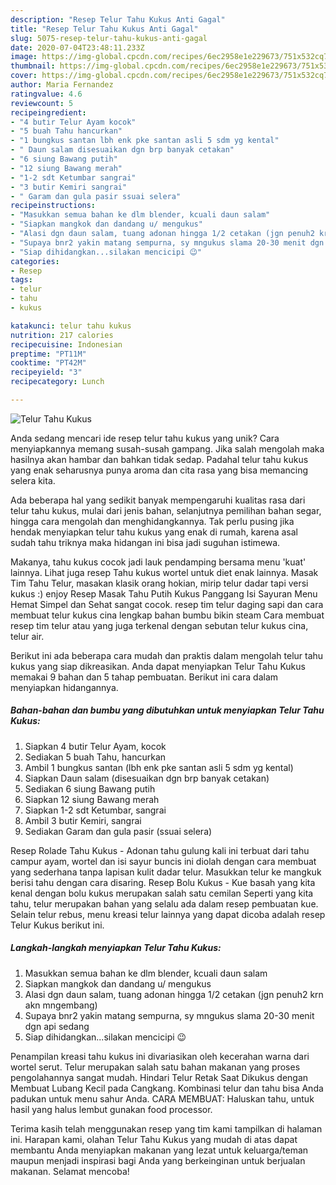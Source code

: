 ```yaml
---
description: "Resep Telur Tahu Kukus Anti Gagal"
title: "Resep Telur Tahu Kukus Anti Gagal"
slug: 5075-resep-telur-tahu-kukus-anti-gagal
date: 2020-07-04T23:48:11.233Z
image: https://img-global.cpcdn.com/recipes/6ec2958e1e229673/751x532cq70/telur-tahu-kukus-foto-resep-utama.jpg
thumbnail: https://img-global.cpcdn.com/recipes/6ec2958e1e229673/751x532cq70/telur-tahu-kukus-foto-resep-utama.jpg
cover: https://img-global.cpcdn.com/recipes/6ec2958e1e229673/751x532cq70/telur-tahu-kukus-foto-resep-utama.jpg
author: Maria Fernandez
ratingvalue: 4.6
reviewcount: 5
recipeingredient:
- "4 butir Telur Ayam kocok"
- "5 buah Tahu hancurkan"
- "1 bungkus santan lbh enk pke santan asli 5 sdm yg kental"
- " Daun salam disesuaikan dgn brp banyak cetakan"
- "6 siung Bawang putih"
- "12 siung Bawang merah"
- "1-2 sdt Ketumbar sangrai"
- "3 butir Kemiri sangrai"
- " Garam dan gula pasir ssuai selera"
recipeinstructions:
- "Masukkan semua bahan ke dlm blender, kcuali daun salam"
- "Siapkan mangkok dan dandang u/ mengukus"
- "Alasi dgn daun salam, tuang adonan hingga 1/2 cetakan (jgn penuh2 krn akn mngembang)"
- "Supaya bnr2 yakin matang sempurna, sy mngukus slama 20-30 menit dgn api sedang"
- "Siap dihidangkan...silakan mencicipi 😉"
categories:
- Resep
tags:
- telur
- tahu
- kukus

katakunci: telur tahu kukus 
nutrition: 217 calories
recipecuisine: Indonesian
preptime: "PT11M"
cooktime: "PT42M"
recipeyield: "3"
recipecategory: Lunch

---
```



![Telur Tahu Kukus](https://img-global.cpcdn.com/recipes/6ec2958e1e229673/751x532cq70/telur-tahu-kukus-foto-resep-utama.jpg)

Anda sedang mencari ide resep telur tahu kukus yang unik? Cara menyiapkannya memang susah-susah gampang. Jika salah mengolah maka hasilnya akan hambar dan bahkan tidak sedap. Padahal telur tahu kukus yang enak seharusnya punya aroma dan cita rasa yang bisa memancing selera kita.

Ada beberapa hal yang sedikit banyak mempengaruhi kualitas rasa dari telur tahu kukus, mulai dari jenis bahan, selanjutnya pemilihan bahan segar, hingga cara mengolah dan menghidangkannya. Tak perlu pusing jika hendak menyiapkan telur tahu kukus yang enak di rumah, karena asal sudah tahu triknya maka hidangan ini bisa jadi suguhan istimewa.

Makanya, tahu kukus cocok jadi lauk pendamping bersama menu &#39;kuat&#39; lainnya. Lihat juga resep Tahu kukus wortel untuk diet enak lainnya. Masak Tim Tahu Telur, masakan klasik orang hokian, mirip telur dadar tapi versi kukus :) enjoy Resep Masak Tahu Putih Kukus Panggang Isi Sayuran Menu Hemat Simpel dan Sehat sangat cocok. resep tim telur daging sapi dan cara membuat telur kukus cina lengkap bahan bumbu bikin steam Cara membuat resep tim telur atau yang juga terkenal dengan sebutan telur kukus cina, telur air.


Berikut ini ada beberapa cara mudah dan praktis dalam mengolah telur tahu kukus yang siap dikreasikan. Anda dapat menyiapkan Telur Tahu Kukus memakai 9 bahan dan 5 tahap pembuatan. Berikut ini cara dalam menyiapkan hidangannya.

<!--inarticleads1-->

##### Bahan-bahan dan bumbu yang dibutuhkan untuk menyiapkan Telur Tahu Kukus:

1. Siapkan 4 butir Telur Ayam, kocok
1. Sediakan 5 buah Tahu, hancurkan
1. Ambil 1 bungkus santan (lbh enk pke santan asli 5 sdm yg kental)
1. Siapkan  Daun salam (disesuaikan dgn brp banyak cetakan)
1. Sediakan 6 siung Bawang putih
1. Siapkan 12 siung Bawang merah
1. Siapkan 1-2 sdt Ketumbar, sangrai
1. Ambil 3 butir Kemiri, sangrai
1. Sediakan  Garam dan gula pasir (ssuai selera)


Resep Rolade Tahu Kukus - Adonan tahu gulung kali ini terbuat dari tahu campur ayam, wortel dan isi sayur buncis ini diolah dengan cara membuat yang sederhana tanpa lapisan kulit dadar telur. Masukkan telur ke mangkuk berisi tahu dengan cara disaring. Resep Bolu Kukus - Kue basah yang kita kenal dengan bolu kukus merupakan salah satu cemilan Seperti yang kita tahu, telur merupakan bahan yang selalu ada dalam resep pembuatan kue. Selain telur rebus, menu kreasi telur lainnya yang dapat dicoba adalah resep Telur Kukus berikut ini. 

<!--inarticleads2-->

##### Langkah-langkah menyiapkan Telur Tahu Kukus:

1. Masukkan semua bahan ke dlm blender, kcuali daun salam
1. Siapkan mangkok dan dandang u/ mengukus
1. Alasi dgn daun salam, tuang adonan hingga 1/2 cetakan (jgn penuh2 krn akn mngembang)
1. Supaya bnr2 yakin matang sempurna, sy mngukus slama 20-30 menit dgn api sedang
1. Siap dihidangkan...silakan mencicipi 😉


Penampilan kreasi tahu kukus ini divariasikan oleh kecerahan warna dari wortel serut. Telur merupakan salah satu bahan makanan yang proses pengolahannya sangat mudah. Hindari Telur Retak Saat Dikukus dengan Membuat Lubang Kecil pada Cangkang. Kombinasi telur dan tahu bisa Anda padukan untuk menu sahur Anda. CARA MEMBUAT: Haluskan tahu, untuk hasil yang halus lembut gunakan food processor. 

Terima kasih telah menggunakan resep yang tim kami tampilkan di halaman ini. Harapan kami, olahan Telur Tahu Kukus yang mudah di atas dapat membantu Anda menyiapkan makanan yang lezat untuk keluarga/teman maupun menjadi inspirasi bagi Anda yang berkeinginan untuk berjualan makanan. Selamat mencoba!
